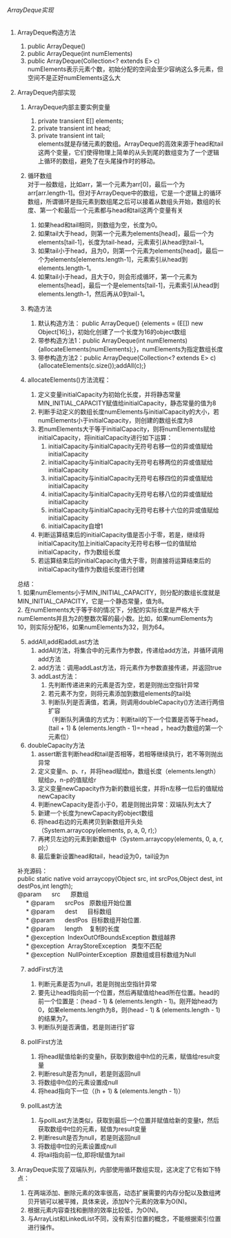 ###### ArrayDeque实现
1. ArrayDeque构造方法
    1. public ArrayDeque()
    2. public ArrayDeque(int numElements)
    3. public ArrayDeque(Collection<? extends E> c)  
    numElements表示元素个数，初始分配的空间会至少容纳这么多元素，但空间不是正好numElements这么大

2. ArrayDeque内部实现
    1. ArrayDeque内部主要实例变量
        1. private transient E[] elements;
        2. private transient int head;
        3. private transient int tail;  
        elements就是存储元素的数组。ArrayDeque的高效来源于head和tail这两个变量，它们使得物理上简单的从头到尾的数组变为了一个逻辑上循环的数组，避免了在头尾操作时的移动。
        
    2. 循环数组  
        对于一般数组，比如arr，第一个元素为arr[0]，最后一个为arr[arr.length-1]。但对于ArrayDeque中的数组，它是一个逻辑上的循环数组，所谓循环是指元素到数组尾之后可以接着从数组头开始，数组的长度、第一个和最后一个元素都与head和tail这两个变量有关  
        1. 如果head和tail相同，则数组为空，长度为0。
        2. 如果tail大于head，则第一个元素为elements[head]，最后一个为elements[tail-1]，长度为tail-head，元素索引从head到tail-1。
        3. 如果tail小于head，且为0，则第一个元素为elements[head]，最后一个为elements[elements.length-1]，元素索引从head到elements.length-1。
        4. 如果tail小于head，且大于0，则会形成循环，第一个元素为elements[head]，最后一个是elements[tail-1]，元素索引从head到elements.length-1，然后再从0到tail-1。  
        
    3. 构造方法
        1. 默认构造方法： public ArrayDeque() {elements = (E[]) new Object[16];}，初始化创建了一个长度为16的object数组
        2. 带参构造方法1：public ArrayDeque(int numElements) {allocateElements(numElements);}，numElements为指定数组长度
        3. 带参构造方法2：public ArrayDeque(Collection<? extends E> c) {allocateElements(c.size());addAll(c);}
    4. allocateElements()方法流程：  
        1. 定义变量initialCapacity为初始化长度，并将静态常量MIN_INITIAL_CAPACITY赋值给initialCapacity，静态常量的值为8
        2. 判断手动定义的数组长度numElements与initialCapacity的大小，若numElements小于initialCapacity，则创建的数组长度为8
        3. 若numElements大于等于initialCapacity，则将numElements赋给initialCapacity，将initialCapacity进行如下运算：
            1. initialCapacity与initialCapacity无符号右移一位的异或值赋给initialCapacity
            2. initialCapacity与initialCapacity无符号右移两位的异或值赋给initialCapacity
            3. initialCapacity与initialCapacity无符号右移四位的异或值赋给initialCapacity
            4. initialCapacity与initialCapacity无符号右移八位的异或值赋给initialCapacity
            5. initialCapacity与initialCapacity无符号右移十六位的异或值赋给initialCapacity
            6. initialCapacity自增1
        4. 判断运算结束后的initialCapacity值是否小于零，若是，继续将initialCapacity加上initialCapacity无符号右移一位的值赋给initialCapacity，作为数组长度
        5. 若运算结束后的initialCapacity值大于零，则直接将运算结束后的initialCapacity值作为数组长度进行创建  
    
    总结：   
        1. 如果numElements小于MIN_INITIAL_CAPACITY，则分配的数组长度就是MIN_INITIAL_CAPACITY，它是一个静态常量，值为8。  
        2. 在numElements大于等于8的情况下，分配的实际长度是严格大于numElements并且为2的整数次幂的最小数。比如，如果numElements为10，则实际分配16，如果numElements为32，则为64。
        
    5. addAll,add和addLast方法
        1. addAll方法，将集合中的元素作为参数，传递给add方法，并循环调用add方法
        2. add方法：调用addLast方法，将元素作为参数直接传递，并返回true
        3. addLast方法：
            1. 先判断传递进来的元素是否为空，若是则抛出空指针异常
            2. 若元素不为空，则将元素添加到数组elements的tail处
            3. 判断队列是否满值，若满，则调用doubleCapacity()方法进行两倍扩容  
            （判断队列满值的方式为：判断tail的下一个位置是否等于head，(tail + 1) & (elements.length - 1)==head ，head为数组的第一个元素位）
    6. doubleCapacity方法
        1. assert断言判断head和tail是否相等，若相等继续执行，若不等则抛出异常
        2. 定义变量n、p、r，并将head赋给n，数组长度（elements.length）赋给p，n-p的值赋给r
        3. 定义变量newCapacity作为新的数组长度，并将n左移一位后的值赋给newCapacity
        4. 判断newCapacity是否小于0，若是则抛出异常：双端队列太大了
        5. 新建一个长度为newCapacity的object数组
        6. 将head右边的元素拷贝到新数组开头处（System.arraycopy(elements, p, a, 0, r);）
        7. 再拷贝左边的元素到新数组中（System.arraycopy(elements, 0, a, r, p);）
        8. 最后重新设置head和tail，head设为0，tail设为n
        
    补充源码：  
        public static native void arraycopy(Object src,  int  srcPos,Object dest, int destPos,int length);  
        @param      src      原数组  
     * @param      srcPos   原数组开始位置  
     * @param      dest      目标数组  
     * @param      destPos  目标数组开始位置.  
     * @param      length    复制的长度  
     * @exception  IndexOutOfBoundsException 数组越界  
     * @exception  ArrayStoreException   类型不匹配  
     * @exception  NullPointerException  原数组或目标数组为Null 
 
    7. addFirst方法
        1. 判断元素是否为null，若是则抛出空指针异常
        2. 要先让head指向前一个位置，然后再赋值给head所在位置。head的前一个位置是：(head - 1) & (elements.length - 1)。刚开始head为0，如果elements.length为8，则(head - 1) & (elements.length - 1)的结果为7。
        3. 判断队列是否满值，若是则进行扩容
        
    8. pollFirst方法
        1. 将head赋值给新的变量h，获取到数组中h位的元素，赋值给result变量
        2. 判断result是否为null，若是则返回null
        3. 将数组中h位的元素设置成null
        4. 将head指向下一位（(h + 1) & (elements.length - 1)）
        
    9. pollLast方法
        1. 与pollLast方法类似，获取到最后一个位置并赋值给新的变量t，然后获取数组中t位的元素，赋值为result变量
        2. 判断result是否为null，若是则返回null
        3. 将数组中t位的元素设置成null
        4. 将tail指向前一位,即将t赋值为tail
        
3. ArrayDeque实现了双端队列，内部使用循环数组实现，这决定了它有如下特点：
    1. 在两端添加、删除元素的效率很高，动态扩展需要的内存分配以及数组拷贝开销可以被平摊，具体来说，添加N个元素的效率为O(N)。
    2. 根据元素内容查找和删除的效率比较低，为O(N)。
    3. 与ArrayList和LinkedList不同，没有索引位置的概念，不能根据索引位置进行操作。
    